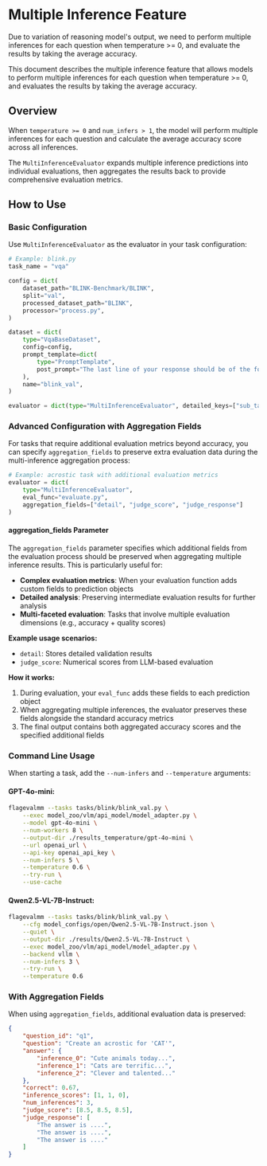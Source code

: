 # Multiple Inference Feature

Due to variation of reasoning model's output, we need to perform multiple inferences for each question when temperature >= 0, and evaluate the results by taking the average accuracy.

This document describes the multiple inference feature that allows models to perform multiple inferences for each question when temperature >= 0, and evaluates the results by taking the average accuracy.

## Overview

When `temperature >= 0` and `num_infers > 1`, the model will perform multiple inferences for each question and calculate the average accuracy score across all inferences.

The `MultiInferenceEvaluator` expands multiple inference predictions into individual evaluations, then aggregates the results back to provide comprehensive evaluation metrics.

## How to Use

### Basic Configuration

Use `MultiInferenceEvaluator` as the evaluator in your task configuration:

```python
# Example: blink.py
task_name = "vqa"

config = dict(
    dataset_path="BLINK-Benchmark/BLINK",
    split="val",
    processed_dataset_path="BLINK",
    processor="process.py",
)

dataset = dict(
    type="VqaBaseDataset",
    config=config,
    prompt_template=dict(
        type="PromptTemplate",
        post_prompt="The last line of your response should be of the following format: 'Answer: $LETTER' (without quotes) where LETTER is one of options.",
    ),
    name="blink_val",
)

evaluator = dict(type="MultiInferenceEvaluator", detailed_keys=["sub_task"])
```

### Advanced Configuration with Aggregation Fields

For tasks that require additional evaluation metrics beyond accuracy, you can specify `aggregation_fields` to preserve extra evaluation data during the multi-inference aggregation process:

```python
# Example: acrostic task with additional evaluation metrics
evaluator = dict(
    type="MultiInferenceEvaluator", 
    eval_func="evaluate.py", 
    aggregation_fields=["detail", "judge_score", "judge_response"]
)
```

#### aggregation_fields Parameter

The `aggregation_fields` parameter specifies which additional fields from the evaluation process should be preserved when aggregating multiple inference results. This is particularly useful for:

- **Complex evaluation metrics**: When your evaluation function adds custom fields to prediction objects
- **Detailed analysis**: Preserving intermediate evaluation results for further analysis
- **Multi-faceted evaluation**: Tasks that involve multiple evaluation dimensions (e.g., accuracy + quality scores)

**Example usage scenarios:**
- `detail`: Stores detailed validation results
- `judge_score`: Numerical scores from LLM-based evaluation

**How it works:**
1. During evaluation, your `eval_func` adds these fields to each prediction object
2. When aggregating multiple inferences, the evaluator preserves these fields alongside the standard accuracy metrics
3. The final output contains both aggregated accuracy scores and the specified additional fields

### Command Line Usage

When starting a task, add the `--num-infers` and `--temperature` arguments:

#### GPT-4o-mini:
```bash
flagevalmm --tasks tasks/blink/blink_val.py \
    --exec model_zoo/vlm/api_model/model_adapter.py \
    --model gpt-4o-mini \
    --num-workers 8 \
    --output-dir ./results_temperature/gpt-4o-mini \
    --url openai_url \
    --api-key openai_api_key \
    --num-infers 5 \
    --temperature 0.6 \
    --try-run \
    --use-cache
```

#### Qwen2.5-VL-7B-Instruct:
```bash
flagevalmm --tasks tasks/blink/blink_val.py \
    --cfg model_configs/open/Qwen2.5-VL-7B-Instruct.json \
    --quiet \
    --output-dir ./results/Qwen2.5-VL-7B-Instruct \
    --exec model_zoo/vlm/api_model/model_adapter.py \
    --backend vllm \
    --num-infers 3 \
    --try-run \
    --temperature 0.6
```


### With Aggregation Fields
When using `aggregation_fields`, additional evaluation data is preserved:
```json
{
    "question_id": "q1",
    "question": "Create an acrostic for 'CAT'",
    "answer": {
        "inference_0": "Cute animals today...",
        "inference_1": "Cats are terrific...",
        "inference_2": "Clever and talented..."
    },
    "correct": 0.67,
    "inference_scores": [1, 1, 0],
    "num_inferences": 3,
    "judge_score": [8.5, 8.5, 8.5],
    "judge_response": [
        "The answer is ....",
        "The answer is ....",
        "The answer is ...."
    ]
}
```

